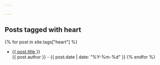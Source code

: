 ```yaml
---

---
```

## Posts tagged with heart

{% for post in site.tags["heart"] %}
* <a href="{{ post.url }}">{{ post.title }}</a><br>{{ post.author }} - {{ post.date | date: "%Y-%m-%d" }}
{% endfor %}
  